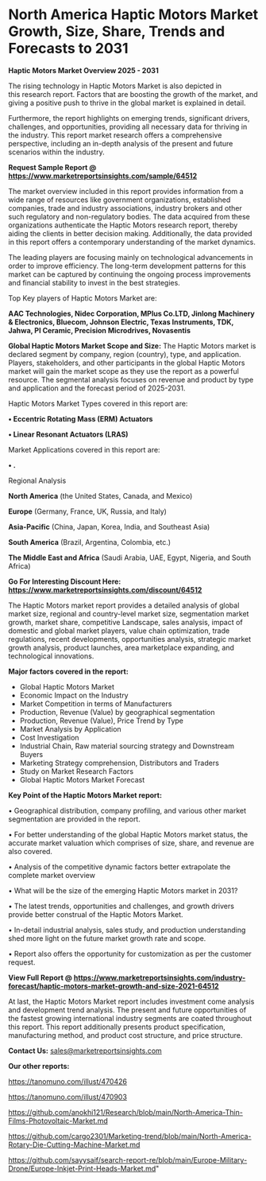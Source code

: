 # North America Haptic Motors Market Growth, Size, Share, Trends and Forecasts to 2031

<Strong> Haptic Motors Market Overview 2025 - 2031</strong>

The rising technology in Haptic Motors Market is also depicted in this research report. Factors that are boosting the growth of the market, and giving a positive push to thrive in the global market is explained in detail.

Furthermore, the report highlights on emerging trends, significant drivers, challenges, and opportunities, providing all necessary data for thriving in the industry. This report market research offers a comprehensive perspective, including an in-depth analysis of the present and future scenarios within the industry.

<strong>Request Sample Report @ <a href=https://www.marketreportsinsights.com/sample/64512>https://www.marketreportsinsights.com/sample/64512</a></strong>

The market overview included in this report provides information from a wide range of resources like government organizations, established companies, trade and industry associations, industry brokers and other such regulatory and non-regulatory bodies. The data acquired from these organizations authenticate the Haptic Motors research report, thereby aiding the clients in better decision making. Additionally, the data provided in this report offers a contemporary understanding of the market dynamics.

The leading players are focusing mainly on technological advancements in order to improve efficiency. The long-term development patterns for this market can be captured by continuing the ongoing process improvements and financial stability to invest in the best strategies.

Top Key players of Haptic Motors Market are:

<strong>AAC Technologies, Nidec Corporation, MPlus Co.LTD, Jinlong Machinery & Electronics, Bluecom, Johnson Electric, Texas Instruments, TDK, Jahwa, PI Ceramic, Precision Microdrives, Novasentis</strong>

<strong><b>Global Haptic Motors Market Scope and Size:</b></strong>
The Haptic Motors market is declared segment by company, region (country), type, and application. Players, stakeholders, and other participants in the global Haptic Motors market will gain the market scope as they use the report as a powerful resource. The segmental analysis focuses on revenue and product by type and application and the forecast period of 2025-2031.

Haptic Motors Market Types covered in this report are:

<strong>• Eccentric Rotating Mass (ERM) Actuators

• Linear Resonant Actuators (LRAS)</strong>

Market Applications covered in this report are:

<strong>• .</strong> 

Regional Analysis

<strong>North America</strong> (the United States, Canada, and Mexico)

<strong>Europe</strong> (Germany, France, UK, Russia, and Italy)

<strong>Asia-Pacific</strong> (China, Japan, Korea, India, and Southeast Asia)

<strong>South America</strong> (Brazil, Argentina, Colombia, etc.)

<strong>The Middle East and Africa</strong> (Saudi Arabia, UAE, Egypt, Nigeria, and South Africa)

<strong>Go For Interesting Discount Here: <a href=https://www.marketreportsinsights.com/discount/64512>https://www.marketreportsinsights.com/discount/64512</a></strong>

The Haptic Motors market report provides a detailed analysis of global market size, regional and country-level market size, segmentation market growth, market share, competitive Landscape, sales analysis, impact of domestic and global market players, value chain optimization, trade regulations, recent developments, opportunities analysis, strategic market growth analysis, product launches, area marketplace expanding, and technological innovations.

<strong><b>Major factors covered in the report:</b></strong>
<ul>
  <li>Global Haptic Motors Market </li>
  <li>Economic Impact on the Industry</li>
  <li>Market Competition in terms of Manufacturers</li>
  <li>Production, Revenue (Value) by geographical segmentation</li>
  <li>Production, Revenue (Value), Price Trend by Type</li>
  <li>Market Analysis by Application</li>
  <li>Cost Investigation</li>
  <li>Industrial Chain, Raw material sourcing strategy and Downstream Buyers</li>
  <li>Marketing Strategy comprehension, Distributors and Traders</li>
  <li>Study on Market Research Factors</li>
  <li>Global Haptic Motors Market Forecast</li>
</ul>

<strong><b>Key Point of the Haptic Motors Market report:</b></strong>

• Geographical distribution, company profiling, and various other market segmentation are provided in the report.

• For better understanding of the global Haptic Motors market status, the accurate market valuation which comprises of size, share, and revenue are also covered.

• Analysis of the competitive dynamic factors better extrapolate the complete market overview

• What will be the size of the emerging Haptic Motors market in 2031?

• The latest trends, opportunities and challenges, and growth drivers provide better construal of the Haptic Motors Market.

• In-detail industrial analysis, sales study, and production understanding shed more light on the future market growth rate and scope.

• Report also offers the opportunity for customization as per the customer request.

<strong><b>View Full Report @ <a href=https://www.marketreportsinsights.com/industry-forecast/haptic-motors-market-growth-and-size-2021-64512>https://www.marketreportsinsights.com/industry-forecast/haptic-motors-market-growth-and-size-2021-64512</a></b></strong>


At last, the Haptic Motors Market report includes investment come analysis and development trend analysis. The present and future opportunities of the fastest growing international industry segments are coated throughout this report. This report additionally presents product specification, manufacturing method, and product cost structure, and price structure.

<strong>Contact Us:</strong>
sales@marketreportsinsights.com

<strong>Our other reports:</strong>

<a href=https://tanomuno.com/illust/470426>https://tanomuno.com/illust/470426</a>

<a href=https://tanomuno.com/illust/470903>https://tanomuno.com/illust/470903</a>

<a href=https://github.com/anokhi121/Research/blob/main/North-America-Thin-Films-Photovoltaic-Market.md>https://github.com/anokhi121/Research/blob/main/North-America-Thin-Films-Photovoltaic-Market.md</a>

<a href=https://github.com/cargo2301/Marketing-trend/blob/main/North-America-Rotary-Die-Cutting-Machine-Market.md>https://github.com/cargo2301/Marketing-trend/blob/main/North-America-Rotary-Die-Cutting-Machine-Market.md</a>

<a href=https://github.com/sayysaif/search-report-re/blob/main/Europe-Military-Drone/Europe-Inkjet-Print-Heads-Market.md>https://github.com/sayysaif/search-report-re/blob/main/Europe-Military-Drone/Europe-Inkjet-Print-Heads-Market.md</a>"
